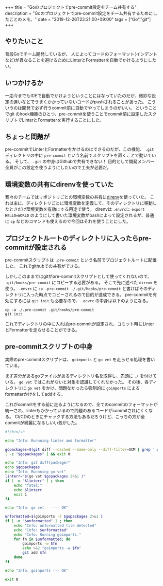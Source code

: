 +++
title = "Goのプロジェクトでpre-commit設定をチーム共有する"
description = "Goのプロジェクトでpre-commit設定をチーム共有するためにしたことのメモ。"
date = "2019-12-26T23:21:00+09:00"
tags = ["Go","git"]
+++

## やりたいこと

普段Goでチーム開発しているが、
人によってコードのフォーマット(インデントなど)が異なることを避けるためにLinterとFormatterを自動でかけるようにしたい。

<!--more-->

## いつかけるか

一応今までもIDEで自動でかけようということにはなっていたのだが、微妙な設定の違いなどでうまくかかっていないコードがpushされることがあった。
こういうのは開発で必ず行うcommit前に自動でやってしまうのがいい。
ということでgit のhook機能のひとつ、pre-commitを使うことでcommit前に設定したスクリプトでLinterとFormatterを実行することにした。

## ちょっと問題が

pre-commitでLinterとFormatterをかけるのはできるのだが、この機能、 `.git` ディレクトリの中に `pre-commit` という名前でスクリプトを置くことで動いている。
そして、 `.git` の中身はGithubで共有できない！
目的として開発メンバー全員がこの設定を使うようにしたいので工夫が必要だ。

## 環境変数の共有にdirenvを使っていた

我々のチームではリポジトリごとの環境変数の共有に[direnv](https://github.com/direnv/direnv)を使っていた。
これは主に、ディレクトリごとに環境変数を定義して、そのディレクトリに移動したときだけ環境変数を有効にする用途で使う。
direnvは `.envrc`に `export HELLO=WORLD` のようにして書いた環境変数がbashによって設定されるが、普通に `cp` などのコマンドも使えるので今回はそれを使うことにした。

## プロジェクトルートのディレクトリに入ったらpre-commitが設定される

pre-commitスクリプトは `.pre-commit` という名前でプロジェクトルートに配置した。
これでgithubでの共有ができる。

しかしこのままではgitがpre-commitスクリプトとして使ってくれないので、 `.git/hooks/pre-commit` にコピーする必要がある。
そこで先に述べた `direnv` を使う。
`.envrc` に `cp .pre-commit ./.git/hooks/pre-commit` と書けばそのディレクトリに入った時点でコピーされるので目的が達成できる。
pre-commitを有効にするには `git init` も必要なので、 `.envrc` の中身は以下のようになる。

```
cp -a ./.pre-commit .git/hooks/pre-commit
git init
```

これでディレクトリの中に入ればpre-commitが設定され、コミット時にLinterとFormatterを走らせることができる。

## pre-commitスクリプトの中身

実際のpre-commitスクリプトは、 `goimports` と `go vet` を走らせる処理を書いている。


まず差分があるgoファイルがあるディレクトリ名を取得し、先頭に `./` を付けている。 `go vet` ではこれがないと対象を認識してくれなかった。
その後、各ディレクトリに `go vet` をかけ、問題なかったら強制的に `goimports` によるformatterかけをしてaddする。

これがcommitをする前に走るようになるので、全てのcommitのフォーマットが統一され、linterもかかっているので問題のあるコードがcommitされにくくなる。
CI/CDのときにチャックする方法もあるだろうけど、こっちの方が全commitが綺麗になるしいい気がした。


``` bash
#!/bin/sh

echo "Info: Runnning linter and formatter"

gopackages=$(git diff --cached --name-only --diff-filter=ACM | grep '.go$'| xargs -n1 dirname| sort -u| sed 's/^/.\//' )
[ -z "$gopackages" ] && exit 0

echo "Info: git diff(package)"
echo $gopackages
echo "Info: Runnning go vet"
linterr="$(go vet $gopackages 2>&1 )"
if [ -n "$linterr" ] ; then
    echo "fatal:"
    echo $linterr
    exit 1
fi

echo "Info: go vet    --- OK"

unformatted=$(goimports -l $gopackages 2>&1 )
if [ -n "$unformatted" ] ; then
    echo "Info: unformatted file detected"
    echo "Info: $unformatted"
    echo "Info: Running goimports."
    for fn in $unformatted; do
        goimports -w $fn
        echo >&2 "goimports -w $fn"
        git add $fn
    done
fi

echo "Info: goinports --- OK"

exit 0
```
